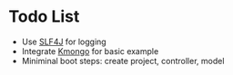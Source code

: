 # Todo List

* Use [SLF4J](https://www.slf4j.org/) for logging
* Integrate [Kmongo](http://litote.org/kmongo/) for basic example
* Miniminal boot steps: create project, controller, model

